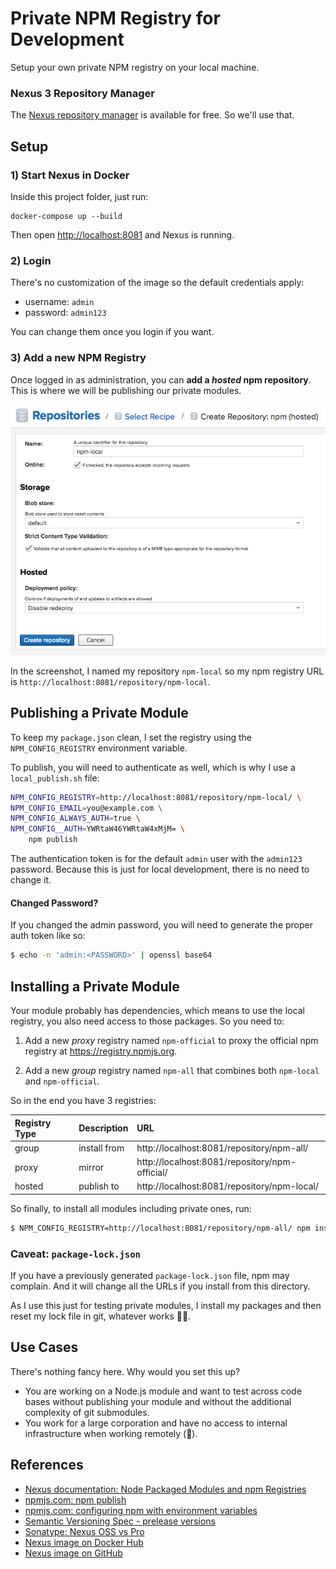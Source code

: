 # Private NPM Registry for Development

Setup your own private NPM registry on your local machine.

### Nexus 3 Repository Manager

The [Nexus repository manager](https://hub.docker.com/r/sonatype/nexus3/) is available for free. So we'll use that.

## Setup

### 1) Start Nexus in Docker

Inside this project folder, just run:

```
docker-compose up --build
```

Then open [http://localhost:8081](http://localhost:8081) and Nexus is running.

### 2) Login

There's no customization of the image so the default credentials apply:

- username: `admin`
- password: `admin123`

You can change them once you login if you want.

### 3) Add a new NPM Registry

Once logged in as administration, you can **add a _hosted_ npm repository**. This is where we will be publishing our private modules.

![Create Repository](./images/create-hosted-repository.png)

In the screenshot, I named my repository `npm-local` so my npm registry URL is `http://localhost:8081/repository/npm-local`.

## Publishing a Private Module

To keep my `package.json` clean, I set the registry using the `NPM_CONFIG_REGISTRY` environment variable.

To publish, you will need to authenticate as well, which is why I use a `local_publish.sh` file:

```bash
NPM_CONFIG_REGISTRY=http://localhost:8081/repository/npm-local/ \
NPM_CONFIG_EMAIL=you@example.com \
NPM_CONFIG_ALWAYS_AUTH=true \
NPM_CONFIG__AUTH=YWRtaW46YWRtaW4xMjM= \
	npm publish
```

The authentication token is for the default `admin` user with the `admin123` password. Because this is just for local development, there is no need to change it.

#### Changed Password?

If you changed the admin password, you will need to generate the proper auth token like so:

```bash
$ echo -n 'admin:<PASSWORD>' | openssl base64
```


## Installing a Private Module

Your module probably has dependencies, which means to use the local registry, you also need access to those packages. So you need to:

1. Add a new _proxy_ registry named `npm-official` to proxy the official npm registry at https://registry.npmjs.org.

2. Add a new _group_ registry named `npm-all` that combines both `npm-local` and `npm-official`.

So in the end you have 3 registries:

| Registry Type | Description | URL |
|:--|:--|:--|
| group | install from | http://localhost:8081/repository/npm-all/ |
| proxy | mirror | http://localhost:8081/repository/npm-official/ |
| hosted | publish to | http://localhost:8081/repository/npm-local/ |

So finally, to install all modules including private ones, run:

```bash
$ NPM_CONFIG_REGISTRY=http://localhost:8081/repository/npm-all/ npm install
```

### Caveat: `package-lock.json`

If you have a previously generated `package-lock.json` file, npm may complain. And it will change all the URLs if you install from this directory.

As I use this just for testing private modules, I install my packages and then reset my lock file in git, whatever works 🤷‍♀️.

## Use Cases

There's nothing fancy here. Why would you set this up?

- You are working on a Node.js module and want to test across code bases without publishing your module and without the additional complexity of git submodules.
- You work for a large corporation and have no access to internal infrastructure when working remotely (🙋).

## References

- [Nexus documentation: Node Packaged Modules and npm Registries](https://help.sonatype.com/repomanager3/node-packaged-modules-and-npm-registries)
- [npmjs.com: npm publish](https://docs.npmjs.com/cli/publish)
- [npmjs.com: configuring npm with environment variables](https://docs.npmjs.com/misc/config#environment-variables)
- [Semantic Versioning Spec - prelease versions](https://semver.org/#spec-item-9)
- [Sonatype: Nexus OSS vs Pro](https://www.sonatype.com/nexus-repository-oss-vs.-pro-features)
- [Nexus image on Docker Hub](https://hub.docker.com/r/sonatype/nexus3/)
- [Nexus image on GitHub](https://github.com/sonatype/docker-nexus3)
